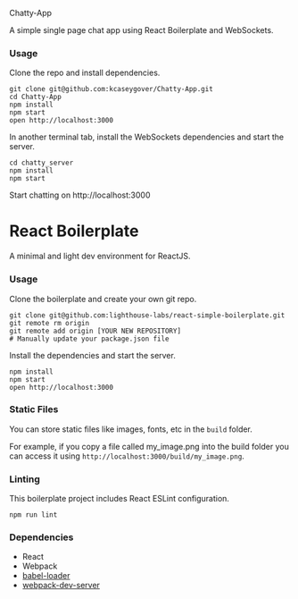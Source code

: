 Chatty-App

A simple single page chat app using React Boilerplate and WebSockets.

### Usage

Clone the repo and install dependencies.

```
git clone git@github.com:kcaseygover/Chatty-App.git
cd Chatty-App
npm install
npm start
open http://localhost:3000
```

In another terminal tab, install the WebSockets dependencies and start the server.

```
cd chatty_server
npm install
npm start
```

Start chatting on http://localhost:3000


React Boilerplate
=====================

A minimal and light dev environment for ReactJS.

### Usage

Clone the boilerplate and create your own git repo.

```
git clone git@github.com:lighthouse-labs/react-simple-boilerplate.git
git remote rm origin
git remote add origin [YOUR NEW REPOSITORY]
# Manually update your package.json file
```

Install the dependencies and start the server.

```
npm install
npm start
open http://localhost:3000
```

### Static Files

You can store static files like images, fonts, etc in the `build` folder.

For example, if you copy a file called my_image.png into the build folder you can access it using `http://localhost:3000/build/my_image.png`.

### Linting

This boilerplate project includes React ESLint configuration.

```
npm run lint
```

### Dependencies

* React
* Webpack
* [babel-loader](https://github.com/babel/babel-loader)
* [webpack-dev-server](https://github.com/webpack/webpack-dev-server)
